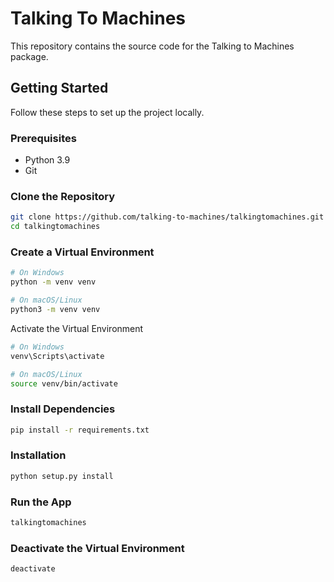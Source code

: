 # Talking To Machines

This repository contains the source code for the Talking to Machines package.

## Getting Started

Follow these steps to set up the project locally.

### Prerequisites

- Python 3.9
- Git

### Clone the Repository
```bash
git clone https://github.com/talking-to-machines/talkingtomachines.git
cd talkingtomachines
```

### Create a Virtual Environment
```bash
# On Windows
python -m venv venv

# On macOS/Linux
python3 -m venv venv
```

Activate the Virtual Environment
```bash
# On Windows
venv\Scripts\activate

# On macOS/Linux
source venv/bin/activate
```

### Install Dependencies
```bash
pip install -r requirements.txt
```

### Installation
```bash
python setup.py install
```

### Run the App
```bash
talkingtomachines
```

### Deactivate the Virtual Environment
```bash
deactivate
```
